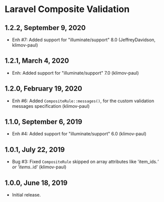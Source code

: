 Laravel Composite Validation
============================

1.2.2, September 9, 2020
------------------------

- Enh #7: Added support for "illuminate/support" 8.0 (JeffreyDavidson, klimov-paul)


1.2.1, March 4, 2020
--------------------

- Enh: Added support for "illuminate/support" 7.0 (klimov-paul)


1.2.0, February 19, 2020
------------------------

- Enh #6: Added `CompositeRule::messages()`, for the custom validation messages specification (klimov-paul)


1.1.0, September 6, 2019
------------------------

- Enh #4: Added support for "illuminate/support" 6.0 (klimov-paul)


1.0.1, July 22, 2019
--------------------

- Bug #3: Fixed `CompositeRule` skipped on array attributes like 'item_ids.*' or 'items.*.id' (klimov-paul)


1.0.0, June 18, 2019
--------------------

- Initial release.
